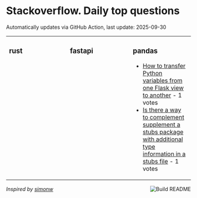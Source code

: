 # Stackoverflow. Daily top questions 

Automatically updates via GitHub Action, last update: <!-- date starts -->2025-09-30<!-- date ends -->


<table><tr><td valign="top" width="33%">

### rust
<!-- rust starts -->

<!-- rust ends -->
</td><td valign="top" width="34%">


### fastapi
<!-- fastapi starts -->

<!-- fastapi ends -->
</td><td valign="top" width="34%">


### pandas
<!-- pandas starts -->
* [How to transfer Python variables from one Flask view to another](https://stackoverflow.com/questions/79778443/how-to-transfer-python-variables-from-one-flask-view-to-another) - 1 votes
* [Is there a way to complement  supplement a stubs package with additional type information in a stubs file](https://stackoverflow.com/questions/79777919/is-there-a-way-to-complement-supplement-a-stubs-package-with-additional-type-i) - 1 votes
<!-- pandas ends -->
</td></tr></table>

<a href="https://github.com/hp0404/hp0404/actions"><img src="https://github.com/hp0404/hp0404/workflows/Build%20README/badge.svg" align="right" alt="Build README"></a> <p>*Inspired by  [simonw](https://github.com/simonw/simonw)*</p>
